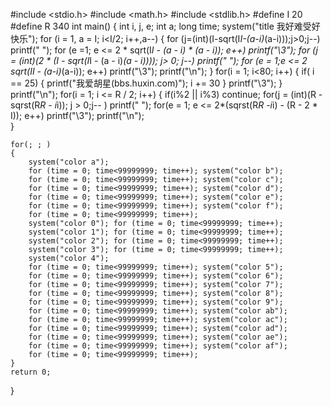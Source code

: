 #include <stdio.h>
#include <math.h>
#include <stdlib.h>
#define I 20
#define R 340
int main()
{
	int i, j, e;
	int a;
	long time;
	system("title 我好难受好快乐");
	for (i = 1, a = I; i<I/2; i++,a--)
	{
		for (j=(int)(I-sqrt(I*I-(a-i)*(a-i)));j>0;j--)
			printf(" ");
		for (e =1; e <= 2 * sqrt(I*I - (a - i) * (a - i)); e++)
			printf("\3");
		for (j = (int)(2 * (I - sqrt(I*I - (a - i)*(a - i)))); j> 0; j--)
			printf(" ");
		for (e = 1;e <= 2 *sqrt(I*I - (a-i)*(a-i)); e++)
			printf("\3");
			printf("\n");
	}
	for(i = 1; i<80; i++)
	{
		if( i == 25)
		{
			printf("我爱胡星(bbs.huxin.com)");
			i += 30
		}
		printf("\3");
	}
	printf("\n");
	for(i = 1; i <= R / 2;  i++)
	{
		if(i%2 || i%3)
			continue;
		for(j = (int)(R	- sqrst(R*R - i*i)); j > 0;j-- )
			printf(" ");
		for(e = 1; e <= 2*(sqrst(R*R -i*i) - (R - 2 * I)); e++)
			printf("\3");
			printf("\n");	
	}

	for(; ; )
	{
		system("color a");
		for (time = 0; time<99999999; time++); system("color b");
		for (time = 0; time<99999999; time++); system("color c");
		for (time = 0; time<99999999; time++); system("color d");
		for (time = 0; time<99999999; time++); system("color e");
		for (time = 0; time<99999999; time++); system("color f");	
		for (time = 0; time<99999999; time++);
		system("color 0"); for (time = 0; time<99999999; time++);
		system("color 1"); for (time = 0; time<99999999; time++);
		system("color 2"); for (time = 0; time<99999999; time++);
		system("color 3"); for (time = 0; time<99999999; time++);
		system("color 4");
		for (time = 0; time<99999999; time++); system("color 5");
		for (time = 0; time<99999999; time++); system("color 6");
		for (time = 0; time<99999999; time++); system("color 7");
		for (time = 0; time<99999999; time++); system("color 8");
		for (time = 0; time<99999999; time++); system("color 9");
		for (time = 0; time<99999999; time++); system("color ab");
		for (time = 0; time<99999999; time++); system("color ac");
		for (time = 0; time<99999999; time++); system("color ad");
		for (time = 0; time<99999999; time++); system("color ae");
		for (time = 0; time<99999999; time++); system("color af");
		for (time = 0; time<99999999; time++);			
	}
	return 0;	
}